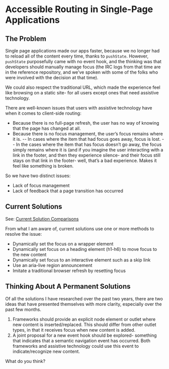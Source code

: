 # Accessible Routing in Single-Page Applications

## The Problem

Single page applications made our apps faster, because we no longer had to reload all of the content every time, thanks to `pushState`. However, `pushState` purposefully came with no event hook, and the thinking was that developers should manually manage focus (the IRC logs from that time are in the reference repository, and we’ve spoken with some of the folks who were involved with the decision at that time). 

We could also respect the traditional URL, which made the experience feel like browsing on a static site- for all users except ones that need assistive technology.

There are well-known issues that users with assistive technology have when it comes to client-side routing: 

-	Because there is no full-page refresh, the user has no way of knowing that the page has changed at all. 
-	Because there is no focus management, the user’s focus remains where it is.
  -- In cases where the item that had focus goes away, focus is lost. 
  -- In the cases where the item that has focus doesn’t go away, the focus simply remains where it is (and if you imagine the user interacting with a link in the footer, and then they experience silence- and their focus still stays on that link in the footer- well, that’s a bad experience. Makes it feel like something is broken.

So we have two distinct issues: 
-	Lack of focus management
-	Lack of feedback that a page transition has occurred

## Current Solutions

See: [Current Solution Comparisons](https://github.com/MelSumner/ember-a11y-roadmap/blob/master/rfc-research/router/solution-comparisons.md)

From what I am aware of, current solutions use one or more methods to resolve the issue: 
-	Dynamically set the focus on a wrapper element
-	Dynamically set focus on a heading element (h1-h6) to move focus to the new content
-	Dynamically set focus to an interactive element such as a skip link
-	Use an aria-live region announcement
-	Imitate a traditional browser refresh by resetting focus

## Thinking About A Permanent Solutions
Of all the solutions I have researched over the past two years, there are two ideas that have presented themselves with more clarity, especially over the past few months.

1. Frameworks should provide an explicit node element or outlet where new content is inserted/replaced. This should differ from other outlet types, in that it receives focus when new content is added. 
2. A joint proposal for a new event hook should be explored- something that indicates that a semantic navigation event has occurred. Both frameworks and assistive technology could use this event to indicate/recognize new content. 

What do you think?
